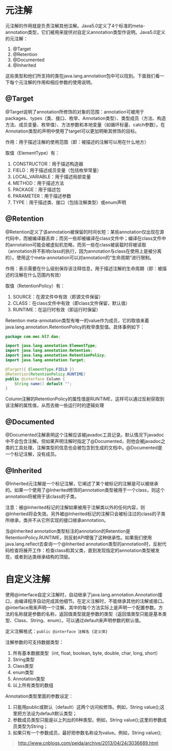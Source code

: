 # 元注解
元注解的作用就是负责注解其他注解。Java5.0定义了4个标准的meta-annotation类型，它们被用来提供对自定义annotation类型作说明。Java5.0定义的元注解：
1. @Target
2. @Retention
3. @Documented
4. @Inherited

这些类型和他们所支持的类在java.lang.annotation包中可以找到。下面我们看一下每个元注解的作用和相应参数的使用说明。

## @Target
@Target说明了annotation所修饰的对象的范围：annotation可被用于packages、types（类、接口、枚举、Annotation类型）、类型成员（方法、构造方法、成员变量、枚举值）、方法参数和本地变量（如循环标量、catch参数）。在Annotation类型的声明中使用了target可以更加明晰其修饰的目标。

作用：用于描述注解的使用范围（即：被描述的注解可以用在什么地方）

取值（ElementType）有：
1. CONSTRUCTOR：用于描述构造器
2. FIELD：用于描述成员变量（包括枚举常量）
3. LOCAL_VARIABLE：用于描述局部变量
4. METHOD：用于描述方法
5. PACKAGE：用于描述包
6. PARAMETER：用于描述参数
7. TYPE：用于描述类、接口（包括注解类型）或enum声明

## @Retention
@Retention定义了该annotation被保留的时间长短：某些annotation仅出现在源代码中，而被编译器丢弃；而另一些却被编译在class文件中；编译在class文件中的annotation可能会被虚拟机忽略，而另一些在class被装载时将被读取（annotation并不影响class的执行，因为annotation与class在使用上是被分离的）。使用这个meta-annotation可以对annotation的“生命周期”进行限制。

作用：表示需要在什么级别保存该注释信息，用于描述注解的生命周期（即：被描述的注解在什么范围内有效）

取值（RetentionPolicy）有：
1. SOURCE：在源文件中有效（即源文件保留）
2. CLASS：在class文件中有效（即class文件保留，默认值）
3. RUNTIME：在运行时有效（即运行时保留）

Retention meta-annotation类型有唯一的value作为成员，它的取值来着java.lang.annotation.RetentionPolicy的枚举类型值。具体事例如下：
```java
package com.mec.hl7.dao;

import java.lang.annotation.ElementType;
import java.lang.annotation.Retention;
import java.lang.annotation.RetentionPolicy;
import java.lang.annotation.Target;

@Target({ ElementType.FIELD })
@Retention(RetentionPolicy.RUNTIME)
public @interface Column {
    String name() default "";
}
```
Column注解的RetentionPolicy的属性值是RUNTIME，这样可以通过反射获取到该注解的属性值，从而去做一些运行时的逻辑处理

## @Documented
@Documented注解表明这个注解应该被javadoc工具记录。默认情况下javadoc中不会包含注解。但如果声明注解时指定了@Documented，则他会被javadoc之类的工具处理，注解类型的信息也会被包含到生成的文档中。@Documented是一个标记注解，没有成员。

## @Inherited
@Inherited元注解是一个标记注解，它阐述了某个被标记的注解是可以被继承的。如果一个使用了@Inherited修饰的annotation类型被用于一个class，则这个annotation将被用于该class的子类。

注意：被@Inherited标记的注解如果被用于注解类以外的任何内容，则@Inherited将会失效。另外被@Inherited标记的注解只会被标注过的class的子类所继承，类并不从它所实现的接口继承annotation。

当@Inherited annotation类型标注的annotation的Retention是RetentionPolicy.RUNTIME，则反射API增强了这种继承性。如果我们使用java.lang.reflect去查询一个@Inherited annotation类型的annotation时，反射代码检查将展开工作：检查class和其父类，直到发现指定的annotation类型被发现，或者到达类继承结构的顶层。

# 自定义注解
使用@interface自定义注解时，自动继承了java.lang.annotation.Annotation接口，由编译程序自动完成其他细节。在定义注解时，不能继承其他的注解或接口。@interface用来声明一个注解，其中的每个方法实际上是声明一个配置参数。方法的名称就是参数的名称，返回值类型就是参数的类型（返回值类型只能是基本类型、Class、String、enum）。可以通过default来声明参数的默认值。

定义注解格式：`public @interface 注解名 {定义体}`

注解参数的可支持数据类型：
1. 所有基本数据类型（int, float, boolean, byte, double, char, long, short）
2. String类型
3. Class类型
4. enum类型
5. Annotation类型
6. 以上所有类型的数组

Annotation类型里面的参数设定：
1. 只能用public或默认（default）这两个访问权修饰。例如，String value();这里把方法设为default默认类型；
2. 参数成员类型只能是以上列出的6种类型。例如，String value();这里的参数成员类型为String；
3. 如果只有一个参数成员，最好把参数名称设为value。例如，String value();

> http://www.cnblogs.com/peida/archive/2013/04/24/3036689.html